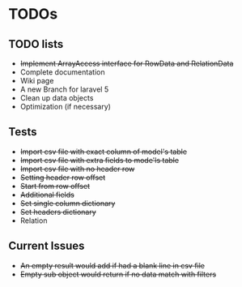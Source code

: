# TODOs

## TODO lists

+ ~~Implement ArrayAccess interface for RowData and RelationData~~
+ Complete documentation
+ Wiki page
+ A new Branch for laravel 5
+ Clean up data objects
+ Optimization (if necessary)

## Tests

+ ~~Import csv file with exact column of model's table~~
+ ~~Import csv file with extra fields to mode'ls table~~
+ ~~Import csv file with no header row~~
+ ~~Setting header row offset~~
+ ~~Start from row offset~~
+ ~~Additional fields~~
+ ~~Set single column dictionary~~
+ ~~Set headers dictionary~~
+ Relation

## Current Issues

+ ~~An empty result would add if had a blank line in csv file~~
+ ~~Empty sub object would return if no data match with filters~~

